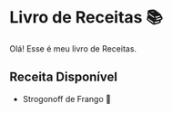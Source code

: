 # Livro de Receitas 📚

 Olá! Esse é meu livro de Receitas.
 
 ## Receita Disponível

 - Strogonoff de Frango 🐔

